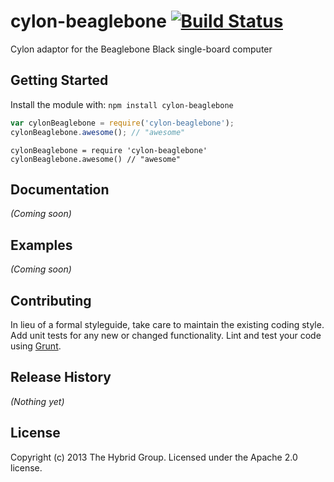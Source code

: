 # cylon-beaglebone [![Build Status](https://secure.travis-ci.org/hybridgroup/cylon-beaglebone.png?branch=master)](http://travis-ci.org/hybridgroup/cylon-beaglebone)

Cylon adaptor for the Beaglebone Black single-board computer

## Getting Started
Install the module with: `npm install cylon-beaglebone`

```javascript
var cylonBeaglebone = require('cylon-beaglebone');
cylonBeaglebone.awesome(); // "awesome"
```

```coffee-script
cylonBeaglebone = require 'cylon-beaglebone'
cylonBeaglebone.awesome() // "awesome"
```

## Documentation
_(Coming soon)_

## Examples
_(Coming soon)_

## Contributing
In lieu of a formal styleguide, take care to maintain the existing coding style. Add unit tests for any new or changed functionality. Lint and test your code using [Grunt](http://gruntjs.com/).

## Release History
_(Nothing yet)_

## License
Copyright (c) 2013 The Hybrid Group. Licensed under the Apache 2.0 license.
